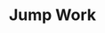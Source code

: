 ---
createdAt: 01/09/2021
title: Jump Work
highlight: An Invision to HTML project.
description: I had the opportunity to create the first version of jump.work website back in 2017.
type: Contract
coverImg: jump-work-cover
featured: true
url: https://jump-work-html.netlify.app/
category:
  - Site Templates, Landing Page
tools:
  - HTML
  - CSS
  - SCSS
  - JavaScript
  - Bootstrap
  - Gulp
---